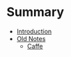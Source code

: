 # Summary

* [Introduction](README.md)
* [Old Notes](old-notes.md)
    * [Caffe](old-notes/caffemd.md)

